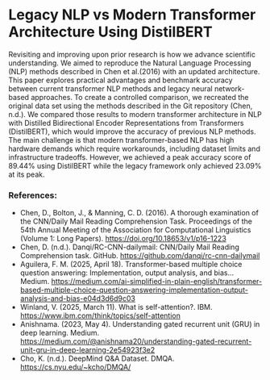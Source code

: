 # Legacy NLP vs Modern Transformer Architecture Using DistilBERT

Revisiting and improving upon prior research is how we advance scientific understanding. We aimed to reproduce the Natural Language Processing (NLP) methods described in Chen et al.(2016) with an updated architecture. This paper explores practical advantages and benchmark accuracy between current transformer NLP methods and legacy neural network-based approaches. To create a controlled comparison, we recreated the original data set using the methods described in the Git repository (Chen, n.d.). We compared those results to modern transformer architecture in NLP with Distilled Bidirectional Encoder Representations from Transformers (DistilBERT), which would improve the accuracy of previous NLP methods. The main challenge is that modern transformer-based NLP has high hardware demands which require workarounds, including dataset limits and infrastructure tradeoffs. However, we achieved a peak accuracy score of 89.44% using DistilBERT while the legacy framework only achieved 23.09% at its peak.

### References:
* Chen, D., Bolton, J., & Manning, C. D. (2016). A thorough examination of the CNN/Daily Mail Reading Comprehension Task. Proceedings of the 54th Annual Meeting of the Association for Computational Linguistics (Volume 1: Long Papers). https://doi.org/10.18653/v1/p16-1223
* Chen, D. (n.d.). Danqi/RC-CNN-dailymail: CNN/Daily Mail Reading Comprehension task. GitHub. https://github.com/danqi/rc-cnn-dailymail
* Aguilera, F. M. (2025, April 18). Transformer-based multiple choice question answering: Implementation, output analysis, and bias... Medium. https://medium.com/ai-simplified-in-plain-english/transformer-based-multiple-choice-question-answering-implementation-output-analysis-and-bias-e04d3d6d9c03
* Winland, V. (2025, March 11). What is self-attention?. IBM. https://www.ibm.com/think/topics/self-attention
* Anishnama. (2023, May 4). Understanding gated recurrent unit (GRU) in deep learning. Medium. https://medium.com/@anishnama20/understanding-gated-recurrent-unit-gru-in-deep-learning-2e54923f3e2
* Cho, K. (n.d.). DeepMind Q&A Dataset. DMQA. https://cs.nyu.edu/~kcho/DMQA/ 